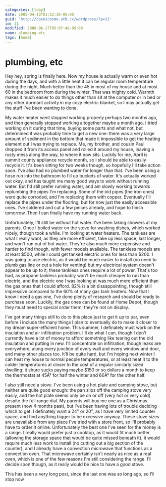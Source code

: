 ```yaml
---
categories: [toby]
date: 2005-04-13T01:52:38-05:00
guid: 'http://cosmicosmo.ath.cx/wordpress/?p=11'
id: 11
modified: 2008-06-27T05:07:48-05:00
name: plumbing-etc
tags: [home]
---
```


plumbing, etc
=============

Hey hey, spring is finally here.  Now my house is actually warm or even hot during the days, and with a little heat it can be regular room temperature during the night.  Much better than the 45 in most of my house and at most 60 in the bedroom from during the winter.  That was mighty cold.  Warmth makes it much easier to do things other than sit at the computer or in bed or any other dormant activity in my cozy electric blanket, so I may actually get the stuff I've been wanting to done.

My water heater went stopped working properly perhaps two months ago, and then generally stopped working altogether maybe a month ago.  I tried working on it during that time, buying some parts and what not, but determined it was probably time to get a new one:  there was a very large amount of sediment in the bottom that made it impossible to get the heating element out I was trying to replace.  Me, my brother, and cousin Paul dropped it from its access panel and rolled it around my house, leaving a rusty mess along the way, to where it now sits.  Luckily for me, April is summit county appliance recycle month, so I should be able to easily recycle it.  It's been sitting for two weeks though, so hopefully I'll take action soon.  I've also had no plumbed water for longer than that.  I've been using a hose run into the bathroom to fill up buckets of water.  It's actually worked out okay, and has taught me many good ways to work without running water.  But I'd still prefer running water, and am slowly working towards replumbing the pipes I'm replacing.  Some of the old pipes (the iron ones) were quite corroded, and I'm replacing them with copper.  Eventually I'll replace the pipes under the flooring, but for now just the easily accessible ones.  I've soldered and cut a few peices already, and hope to finish tomorrow.  Then I can finally have my running water back.

Unfortunately, I'll still be without hot water.  I've been taking showers at my parents.  Once I boiled water on the stove for washing dishes, which worked nicely, though took a while.  I'm looking at water heaters.  The tankless are what I really want, as they are more efficient, take up less space, last longer, and won't run out of hot water.  They're also much more expensive and harder to find though, with fewer models available.  The tankless models are at least $500, while I could get tanked electric ones for less than $200.  I was going to use electric, as it would be much easier to install (no need to plumb gas line or cut a hole for venting) but my electrical system doesn't appear to be up to it; these tankless ones require a lot of power.  That's too bad, as propane tankless probably won't be much cheaper to run than electric, and the electric one I was looking at was much more efficient than the gas ones that I could afford.  82% is a bit dissappointing, though still impressive compared to the 60% of many gas tank heaters.  Now that I know I need a gas one, I've done plenty of research and should be ready to purchase soon.  Luckily, the gas ones can be found at Home Depot, though they must need to special order them; they're not on display.

I've got many things still to do to this place just to get it up to par, even before I include the many things I plan to eventually do to make it closer to my dream super-efficient home.  This summer, I definately must work on the insulation and air infiltration problem.  I'll do what I can, though I don't currently have a lot of money to afford something like tearing out the old insulation and putting in new.  I'll concentrate on infiltration, though leaks are everywhere, along every junction of every wall and every window and door, and many other places too.  It'll be quite hard, but I'm hoping next winter I can heat my house to normal people temperatures, or at least heat it to the colder temperatures at closer to the cost of a regular similarly sized dwelling:  it shure sucks paying maybe $150 or so dollars a month to keep the thermostat at 45Â° for half the winter and 60Â° for the other half.

I also still need a stove.  I've been using a hot plate and camping stove, but neither are quite good enough:  the pan slips off the camping stove very easily, and the hot plate seems only be on or off (very hot or very cold) despite the full range dial.  My parents will buy me one as a Christmas present (now 4 months past), but I've been having lots of trouble deciding which to get.  I definately want a 24" or 20", as I have very limited counter space, and find anything bigger to be excessive anyway.  These stove sizes are unavailable from any place I've tried with a store front, so I'll probably have to order it online.   Unfortunately the best one I've seen for the money is a range.  I really would prefer just a cooktop, as it would fit much better (allowing the storage space that would be quite missed beneath it), it would require much less work to install (no cutting out a big section of the counter), and I already have a convection microwave that functions as a convection oven.  That microwave certainly isn't nearly as nice as a real oven, which is one of the few reasons I'm still considering the range.  I'll decide soon though, as it really would be nice to have a good stove.

This has been a very long post, since the last one was so long ago, so I'll stop now
